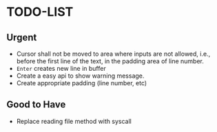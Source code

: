 # TODO-LIST

## Urgent

- Cursor shall not be moved to area where inputs are not allowed, i.e., before the first line of the text, in the padding area of line number. 
- `Enter` creates new line in buffer
- Create a easy api to show warning message.
- Create appropriate padding (line number, etc)

## Good to Have

- Replace reading file method with syscall


